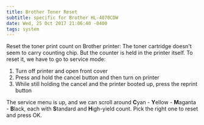 ```yaml
---
title: Brother Toner Reset
subtitle: specific for Brother HL-4070CDW
date: Wed, 25 Oct 2017 21:06:40 -0400
tags: system
---
```


Reset the toner print count on Brother printer: The toner cartridge doesn't
seem to carry counting chip. But the counter is held in the printer itself. To
reset it, we have to go to service mode:

1. Turn off printer and open front cover
2. Press and hold the cancel button and then turn on printer
3. While still holding the cancel and the printer booted up, press the reprint button

The service menu is up, and we can scroll around
**C**yan - **Y**ellow - **M**aganta - **B**lack, each with **S**tandard and **H**igh-yield
count. Pick the right one to reset and press OK.
